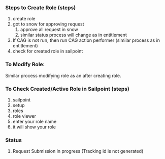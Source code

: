 ### Steps to Create Role (steps)
1. create role
2. got to snow for approving request
	1. approve all request in snow
	2. similar status process will change as in entitlement
3. If CAG is not run, then run CAG action performer (similar process as in entitlement)
4. check for created role in sailpoint

### To Modify Role:
Similar process modifying role as an after creating role.

### To Check Created/Active Role in Sailpoint (steps)
1. sailpoint
2. setup
3. roles
4. role viewer
5. enter your role name
6. it will show your role

### Status
1. Request Submission in progress (Tracking id is not generated)
